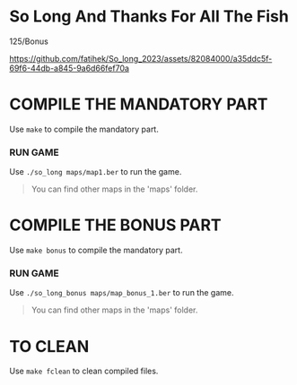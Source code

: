 # So Long And Thanks For All The Fish
125/Bonus
 

https://github.com/fatihek/So_long_2023/assets/82084000/a35ddc5f-69f6-44db-a845-9a6d66fef70a

# COMPILE THE MANDATORY PART

Use `make` to compile the mandatory part.

### RUN GAME

Use `./so_long maps/map1.ber` to run the game.

> You can find other maps in the 'maps' folder.

# COMPILE THE BONUS PART

Use `make bonus` to compile the mandatory part.

### RUN GAME

Use `./so_long_bonus maps/map_bonus_1.ber` to run the game.

> You can find other maps in the 'maps' folder.

# TO CLEAN

Use `make fclean` to clean compiled files.
